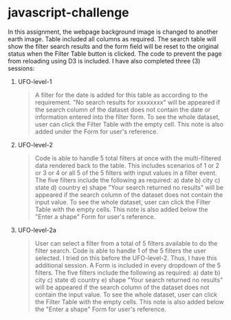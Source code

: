 # javascript-challenge

In this assignment, the webpage background image is changed to another earth image. 
Table included all columns as required.
The search table will show the filter search results and the form field will be reset to the original status when the Filter Table button is clicked.
The code to prevent the page from reloading using D3 is included.
I have also completed three (3) sessions:
1. UFO-level-1 
    > A filter for the date is added for this table as according to the requirement.
    > "No search results for xxxxxxxx" will be appeared if the search column of the dataset does not contain the date or information entered into the filter form.
    > To see the whole dataset, user can click the Filter Table with the empty cell. This note is also added under the Form for user's reference.

2. UFO-level-2
    > Code is able to handle 5 total filters at once with the multi-filtered data rendered back to the table. This includes scenarios of 1 or 2 or 3 or 4 or all 5 of the 5 filters with input values in a filter event.
    > The five filters include the following as required:
        a) date
        b) city
        c) state
        d) country
        e) shape
    > "Your search returned no results" will be appeared if the search column of the dataset does not contain the input value.
    > To see the whole dataset, user can click the Filter Table with the empty cells. This note is also added below the "Enter a shape" Form for user's reference.

3. UFO-level-2a
    > User can select a filter from a total of 5 filters available to do the filter search. 
    > Code is able to handle 1 of the 5 filters the user selected. I tried on this before the UFO-level-2. Thus, I have this additional session.
    > A Form is included in every dropdown of the 5 filters. 
    > The five filters include the following as required:
        a) date
        b) city
        c) state
        d) country
        e) shape
    > "Your search returned no results" will be appeared if the search column of the dataset does not contain the input value.
    > To see the whole dataset, user can click the Filter Table with the empty cells. This note is also added below the "Enter a shape" Form for user's reference.
